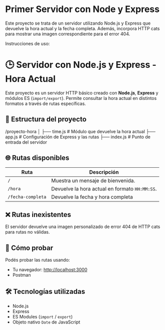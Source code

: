 # Primer Servidor con Node y Express
Este proyecto se trata de un servidor utilizando Node.js y Express que devuelve la hora actual y la fecha completa. Además, incorpora HTTP cats para mostrar una imagen correspondiente para el error 404.  

Instrucciones de uso:

# 🕒 Servidor con Node.js y Express - Hora Actual

Este proyecto es un servidor HTTP básico creado con **Node.js**, **Express** y módulos ES (`import/export`). Permite consultar la hora actual en distintos formatos a través de rutas específicas.

## 📁 Estructura del proyecto
/proyecto-hora │ ├── time.js # Módulo que devuelve la hora actual ├── app.js # Configuración de Express y las rutas ├── index.js # Punto de entrada del servidor 

## 🌐 Rutas disponibles

| Ruta               | Descripción                                                                 |
|--------------------|-----------------------------------------------------------------------------|
| `/`                | Muestra un mensaje de bienvenida.                                           |
| `/hora`            | Devuelve la hora actual en formato `HH:MM:SS`.                              |
| `/fecha-completa`  | Devuelve la fecha y hora completa                                           |

## ❌ Rutas inexistentes

El servidor devuelve una imagen personalizado de error 404 de HTTP cats para rutas no válidas.

## 🧪 Cómo probar

Podés probar las rutas usando:
- Tu navegador: [http://localhost:3000](http://localhost:3000)
- Postman

## 🛠 Tecnologías utilizadas

- Node.js
- Express
- ES Modules (`import` / `export`)
- Objeto nativo `Date` de JavaScript
